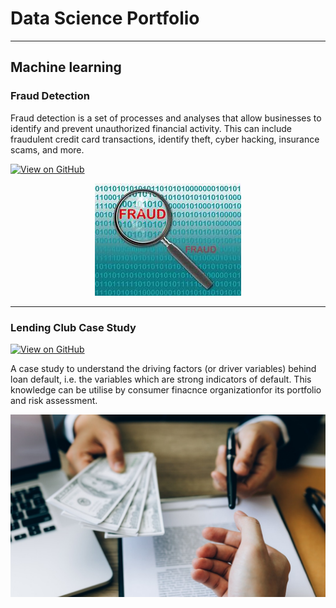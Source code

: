 # Data Science Portfolio
---
## Machine learning

### Fraud Detection

Fraud detection is a set of processes and analyses that allow businesses to identify and prevent unauthorized financial activity. This can include fraudulent credit card transactions, identify theft, cyber hacking, insurance scams, and more.

[![View on GitHub](https://img.shields.io/badge/GitHub-View_on_GitHub-blue?logo=GitHub)](https://github.com/AntonyJohnSundar/fraud_detection)

<center><img src="/assets/img/frauddetection.jpg"/></center>

---
### Lending Club Case Study

[![View on GitHub](https://img.shields.io/badge/GitHub-View_on_GitHub-blue?logo=GitHub)](https://github.com/AntonyJohnSundar/LendingClubCaseStudy)

A case study to understand the driving factors (or driver variables) behind loan default, i.e. the variables which are strong indicators of default.  This knowledge can be utilise by consumer finacnce organizationfor its portfolio and risk assessment. 



<center><img src="/assets/img/Lending money.jpg"/></center>
